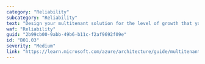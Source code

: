 ```yaml
---
category: "Reliability"
subcategory: "Reliability"
text: "Design your multitenant solution for the level of growth that you expect. But don't overengineer for unrealistic growth."
waf: "Reliability"
guid: "2b99cb00-9abb-49b6-b11c-f2af9692f09e"
id: "B01.03"
severity: "Medium"
link: "https://learn.microsoft.com/azure/architecture/guide/multitenant/approaches/overview"
---
```

